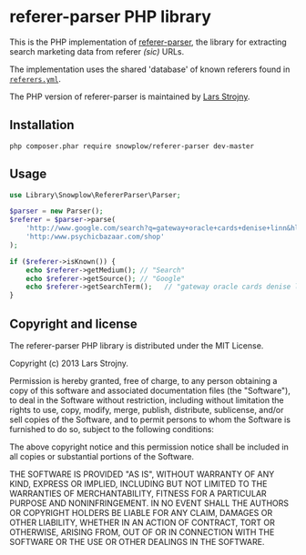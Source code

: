 # referer-parser PHP library

This is the PHP implementation of [referer-parser][referer-parser], the library for extracting search marketing data from referer _(sic)_ URLs.

The implementation uses the shared 'database' of known referers found in [`referers.yml`][referers-yml].

The PHP version of referer-parser is maintained by [Lars Strojny][lstrojny].

## Installation

```
php composer.phar require snowplow/referer-parser dev-master
```

## Usage

```php
use Library\Snowplow\RefererParser\Parser;

$parser = new Parser();
$referer = $parser->parse(
    'http://www.google.com/search?q=gateway+oracle+cards+denise+linn&hl=en&client=safari',
    'http:/www.psychicbazaar.com/shop'
);

if ($referer->isKnown()) {
    echo $referer->getMedium(); // "Search"
    echo $referer->getSource(); // "Google"
    echo $referer->getSearchTerm();   // "gateway oracle cards denise linn"
}
```

## Copyright and license

The referer-parser PHP library is distributed under the MIT License.

Copyright (c) 2013 Lars Strojny.

Permission is hereby granted, free of charge, to any person obtaining a copy
of this software and associated documentation files (the "Software"), to deal
in the Software without restriction, including without limitation the rights
to use, copy, modify, merge, publish, distribute, sublicense, and/or sell
copies of the Software, and to permit persons to whom the Software is
furnished to do so, subject to the following conditions:

The above copyright notice and this permission notice shall be included in
all copies or substantial portions of the Software.

THE SOFTWARE IS PROVIDED "AS IS", WITHOUT WARRANTY OF ANY KIND, EXPRESS OR
IMPLIED, INCLUDING BUT NOT LIMITED TO THE WARRANTIES OF MERCHANTABILITY,
FITNESS FOR A PARTICULAR PURPOSE AND NONINFRINGEMENT. IN NO EVENT SHALL THE
AUTHORS OR COPYRIGHT HOLDERS BE LIABLE FOR ANY CLAIM, DAMAGES OR OTHER
LIABILITY, WHETHER IN AN ACTION OF CONTRACT, TORT OR OTHERWISE, ARISING FROM,
OUT OF OR IN CONNECTION WITH THE SOFTWARE OR THE USE OR OTHER DEALINGS IN
THE SOFTWARE.

[referer-parser]: https://github.com/snowplow/referer-parser
[referers-yml]: https://github.com/snowplow/referer-parser/blob/master/resources/referers.yml

[lstrojny]: https://github.com/lstrojny
